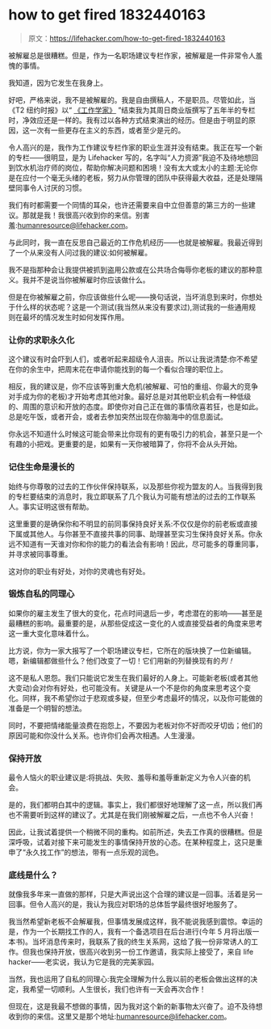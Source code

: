 # how to get fired 1832440163

> 原文：<https://lifehacker.com/how-to-get-fired-1832440163>

被解雇总是很糟糕。但是，作为一名职场建议专栏作家，被解雇是一件非常令人羞愧的事情。

我知道，因为它发生在我身上。



好吧，严格来说，我不是被解雇的。我是自由撰稿人，不是职员。尽管如此，当《T2 纽约时报》以“ [《工作学家》](http://robwalker.net/workologist/) ”结束我为其周日商业版撰写了五年半的专栏时，净效应还是一样的。我有过以各种方式结束演出的经历。但是由于明显的原因，这一次有一些更存在主义的东西，或者至少是元的。

令人高兴的是，我作为工作建议专栏作家的职业生涯并没有结束。我正在写一个新的专栏——很明显，是为 Lifehacker 写的，名字叫“人力资源”我迫不及待地想回到饮水机治疗师的岗位，帮助你解决问题和困境！没有太大或太小的主题:无论你是在应付一个毫无头绪的老板，努力从你管理的团队中获得最大收益，还是处理隔壁同事令人讨厌的习惯。

我们有时都需要一个同情的耳朵，也许还需要来自中立但善意的第三方的一些建议。那就是我！我很高兴收到你的来信。别害羞:[humanresource@lifehacker.com](mailto:humanresource@lifehacker.com)。

与此同时，我一直在反思自己最近的工作危机经历——也就是被解雇。我最近得到了一个从来没有人问过我的建议:如何被解雇。



我不是指那种会让我提供被抓到盗用公款或在公共场合侮辱你老板的建议的那种意义。我并不是说当你被解雇时你应该做什么。

但是在你被解雇之前，你应该做些什么呢——换句话说，当坏消息到来时，你想处于什么样的状态呢？这是一个测试(我当然从来没有要求过),测试我的一些通用规则在最坏的情况发生时如何发挥作用。

### **让你的求职永久化**

这个建议有时会吓到人们，或者听起来超级令人沮丧。所以让我说清楚:你不希望在你的余生中，把周末花在申请你能找到的每一个看似合理的职位上。

相反，我的建议是，你不应该等到重大危机(被解雇、可怕的重组、你最大的竞争对手成为你的老板)才开始考虑其他对象。最好总是对其他职业机会有一种低级的、周围的意识和开放的态度。即使你对自己正在做的事情欣喜若狂，也是如此。总是吃午饭，或者开会，或者去参加突然出现在你脑海中的信息面试。



你永远不知道什么时候这可能会带来比你现有的更有吸引力的机会，甚至只是一个有趣的小把戏。更重要的是，如果有一天你被暗算了，你将不会从头开始。

### **记住生命是漫长的**

始终与你尊敬的过去的工作伙伴保持联系，以及那些你视为盟友的人。当我得到我的专栏要结束的消息时，我立即联系了几个我认为可能有想法的过去的工作联系人。事实证明这很有帮助。

这里重要的是确保你和不明显的前同事保持良好关系:不仅仅是你的前老板或直接下属或其他人。与你甚至不直接共事的同事、助理甚至实习生保持良好关系。你永远不知道有一天谁对你和你的能力的看法会有影响！因此，尽可能多的尊重同事，并寻求被同事尊重。



这对你的职业有好处，对你的灵魂也有好处。

### **锻炼自私的同理心**

如果你的雇主发生了很大的变化，花点时间退后一步，考虑潜在的影响——甚至是最糟糕的影响。最重要的是，从那些促成这一变化的人或直接受益者的角度来思考这一重大变化意味着什么。

比方说，你为一家大报写了一个职场建议专栏，它所在的版块换了一位新编辑。嗯，新编辑都做些什么？他们改变了一切！它们用新的列替换现有的*列！* 

这不是私人恩怨。我们只能说它发生在我们最好的人身上。可能新老板(或者其他大变动)会对你有好处，也可能没有。关键是从一个不是你的角度来思考这个变化。同样，我不希望你过于悲观或多疑，但至少考虑最坏的情况，以及你可能做的准备是一个明智的想法。



同时，不要把情绪能量浪费在抱怨上，不要因为老板对你不好而咬牙切齿；他们的原因可能和你没什么关系。也许你们会再次相遇。人生漫漫。

### **保持开放**

最令人恼火的职业建议是:将挑战、失败、羞辱和羞辱重新定义为令人兴奋的机会。

是的，我们都明白其中的逻辑。事实上，我们都很好地理解了这一点，所以我们再也不需要听到这样的建议了。尤其是在我们刚被解雇之后，一点也不令人兴奋！

因此，让我试着提供一个稍微不同的重构。如前所述，失去工作真的很糟糕。但是深呼吸，试着对接下来可能发生的事情保持开放的心态。在某种程度上，这只是重申了“永久找工作”的想法，带有一点乐观的润色。



### **底线是什么？**

就像我多年来一直做的那样，只是大声说出这个合理的建议是一回事。活着是另一回事。但令人高兴的是，我认为我应对职场的总体哲学最终很好地服务了。

我当然希望新老板不会解雇我，但事情发展成这样，我不能说我感到震惊。幸运的是，作为一个长期找工作的人，我有一个备选项目在后台进行(今年 5 月将出版一本书)。当坏消息传来时，我联系了我的终生关系网，这给了我一份非常诱人的工作。但我也保持开放，很高兴收到另一份工作邀请，我实际上接受了，来自 life hacker——老实说，我认为它是我的完美家园。

当然，我也运用了自私的同理心:我完全理解为什么我以前的老板会做出这样的决定，我希望一切顺利。人生很长，我们也许有一天会再次合作！

但现在，这是我最不想做的事情，因为我对这个新的新事物太兴奋了。迫不及待想收到你的来信。这里又是那个地址:[humanresource@lifehacker.com](mailto:humanresource@lifehacker.com)。